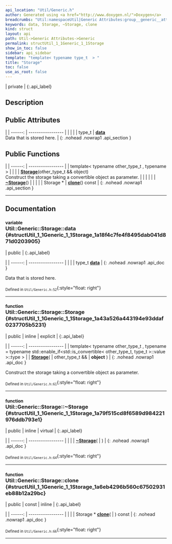 ```yaml
---
api_location: "Util/Generic.h"
author: Generated using <a href="http://www.doxygen.nl/">Doxygen</a>
breadcrumbs: "Util:namespaceUtil|Generic Attributes:group__generic__attr|Generic:classUtil_1_1Generic"
keywords: data, Storage, ~Storage, clone
kind: struct
layout: api
path: Util->Generic Attributes->Generic
permalink: structUtil_1_1Generic_1_1Storage
show_in_toc: false
sidebar: api_sidebar
template: "template< typename type_t  > "
title: "Storage"
toc: false
use_as_root: false
---
```


| private |
{:.api_label}

## Description





## Public Attributes

|
| ------: | ----------------- |
|  | |
| type_t | **[data](#structUtil_1_1Generic_1_1Storage_1a18f4c7fe4f8495dab041d871d0203905)**  <br/> Data that is stored here. |
{: .nohead .nowrap1 .api_section }


## Public Functions

|
| ------: | ----------------- |
| template< typename other_type_t , typename  >  | |
|  | **[Storage](#structUtil_1_1Generic_1_1Storage_1a43a526a443194e93ddaf0237705b5231)**(other_type_t && object) <br/> Construct the storage taking a convertible object as parameter. |
|  | |
|  | **[~Storage](#structUtil_1_1Generic_1_1Storage_1a79f515cd8f6589d984221976ddb793e1)**() |
|  | |
| Storage * | **[clone](#structUtil_1_1Generic_1_1Storage_1a6eb4296b560c67502931eb88b12a29bc)**() const |
{: .nohead .nowrap1 .api_section }


-------------------------------------------------------------------

## Documentation

### <small>variable</small><br/> Util::Generic::Storage::data {#structUtil_1_1Generic_1_1Storage_1a18f4c7fe4f8495dab041d871d0203905}

| public |
{:.api_label}

|
| ------: | ----------------- |
|  |
| type_t **[data](#structUtil_1_1Generic_1_1Storage_1a18f4c7fe4f8495dab041d871d0203905)**  |
{: .nohead .nowrap1 .api_doc }

Data that is stored here.





<sub>Defined in `Util/Generic.h:52`</sub>{:style="float: right"}

-------------------------------------------------------------------

### <small>function</small><br/> Util::Generic::Storage::Storage {#structUtil_1_1Generic_1_1Storage_1a43a526a443194e93ddaf0237705b5231}

| public | inline | explicit |
{:.api_label}

|
| ------: | ----------------- |
| template< typename other_type_t , typename  = typename std::enable_if<std::is_convertible<															other_type_t,															type_t													   >::value										 >::type > |
|  **[Storage](#structUtil_1_1Generic_1_1Storage_1a43a526a443194e93ddaf0237705b5231)**( | other_type_t && | **object** ) |
{: .nohead .nowrap1 .api_doc }

Construct the storage taking a convertible object as parameter.





<sub>Defined in `Util/Generic.h:61`</sub>{:style="float: right"}

-------------------------------------------------------------------

### <small>function</small><br/> Util::Generic::Storage::~Storage {#structUtil_1_1Generic_1_1Storage_1a79f515cd8f6589d984221976ddb793e1}

| public | inline | virtual |
{:.api_label}

|
| ------: | ----------------- |
|  |
|  **[~Storage](#structUtil_1_1Generic_1_1Storage_1a79f515cd8f6589d984221976ddb793e1)**( |  ) |
{: .nohead .nowrap1 .api_doc }





<sub>Defined in `Util/Generic.h:64`</sub>{:style="float: right"}

-------------------------------------------------------------------

### <small>function</small><br/> Util::Generic::Storage::clone {#structUtil_1_1Generic_1_1Storage_1a6eb4296b560c67502931eb88b12a29bc}

| public | const | inline |
{:.api_label}

|
| ------: | ----------------- |
|  |
| Storage * **[clone](#structUtil_1_1Generic_1_1Storage_1a6eb4296b560c67502931eb88b12a29bc)**( |  ) const |
{: .nohead .nowrap1 .api_doc }





<sub>Defined in `Util/Generic.h:66`</sub>{:style="float: right"}

-------------------------------------------------------------------

